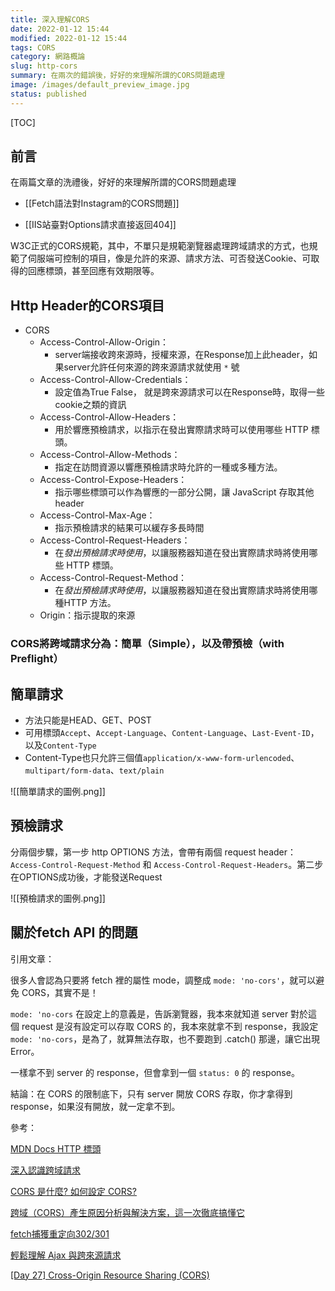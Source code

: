 ```yaml
---
title: 深入理解CORS
date: 2022-01-12 15:44
modified: 2022-01-12 15:44
tags: CORS
category: 網路概論
slug: http-cors
summary: 在兩次的錯誤後，好好的來理解所謂的CORS問題處理
image: /images/default_preview_image.jpg
status: published
---
```


[TOC]

## 前言

在兩篇文章的洗禮後，好好的來理解所謂的CORS問題處理

- [[Fetch語法對Instagram的CORS問題]]

- [[IIS站臺對Options請求直接返回404]]


W3C正式的CORS規範，其中，不單只是規範瀏覽器處理跨域請求的方式，也規範了伺服端可控制的項目，像是允許的來源、請求方法、可否發送Cookie、可取得的回應標頭，甚至回應有效期限等。

## Http Header的CORS項目
-   CORS
    -   Access-Control-Allow-Origin：
	    - server端接收跨來源時，授權來源，在Response加上此header，如果server允許任何來源的跨來源請求就使用  `*` 號
    -   Access-Control-Allow-Credentials：
	    - 設定值為True  False， 就是跨來源請求可以在Response時，取得一些cookie之類的資訊
    -   Access-Control-Allow-Headers：
	    - 用於響應預檢請求，以指示在發出實際請求時可以使用哪些 HTTP 標頭。
    -   Access-Control-Allow-Methods：
	    - 指定在訪問資源以響應預檢請求時允許的一種或多種方法。
    -   Access-Control-Expose-Headers：
	    - 指示哪些標頭可以作為響應的一部分公開，讓 JavaScript 存取其他 header
    -   Access-Control-Max-Age：
	    - 指示預檢請求的結果可以緩存多長時間
    -   Access-Control-Request-Headers：
	    - 在*發出預檢請求時使用*，以讓服務器知道在發出實際請求時將使用哪些 HTTP 標頭。
    -   Access-Control-Request-Method：
	    - 在*發出預檢請求時使用*，以讓服務器知道在發出實際請求時將使用哪種HTTP 方法。
    -   Origin：指示提取的來源


### CORS將跨域請求分為：簡單（Simple），以及帶預檢（with Preflight）

## 簡單請求

- 方法只能是HEAD、GET、POST
- 可用標頭`Accept`、`Accept-Language`、`Content-Language`、`Last-Event-ID`，以及`Content-Type`
- Content-Type也只允許三個值`application/x-www-form-urlencoded`、`multipart/form-data`、`text/plain`

![[簡單請求的圖例.png]]


## 預檢請求

分兩個步驟，第一步 http OPTIONS 方法，會帶有兩個 request header：`Access-Control-Request-Method` 和 `Access-Control-Request-Headers`。第二步在OPTIONS成功後，才能發送Request


![[預檢請求的圖例.png]]





## 關於fetch API 的問題

引用文章：

很多人會認為只要將 fetch 裡的屬性 mode，調整成 `mode: 'no-cors'`，就可以避免 CORS，其實不是！

`mode: 'no-cors` 在設定上的意義是，告訴瀏覽器，我本來就知道 server 對於這個 request 是沒有設定可以存取 CORS 的，我本來就拿不到 response，我設定`mode: 'no-cors`，是為了，就算無法存取，也不要跑到 .catch() 那邊，讓它出現 Error。

一樣拿不到 server 的 response，但會拿到一個 `status: 0` 的 response。

結論：在 CORS 的限制底下，只有 server 開放 CORS 存取，你才拿得到 response，如果沒有開放，就一定拿不到。



參考：

[MDN Docs HTTP 標頭](https://developer.mozilla.org/zh-TW/docs/Web/HTTP/Headers)

[深入認識跨域請求](https://www.ithome.com.tw/voice/129558)

[CORS 是什麼? 如何設定 CORS?](https://shubo.io/what-is-cors/)

[跨域（CORS）產生原因分析與解決方案，這一次徹底搞懂它](https://sa123.cc/mbz87ag1594xka2ohlgj.html)

[fetch捕獲重定向302/301](https://codertw.com/%E7%A8%8B%E5%BC%8F%E8%AA%9E%E8%A8%80/750548/)

[輕鬆理解 Ajax 與跨來源請求](https://blog.techbridge.cc/2017/05/20/api-ajax-cors-and-jsonp/)

[[Day 27] Cross-Origin Resource Sharing (CORS)](https://ithelp.ithome.com.tw/articles/10251693?sc=hot)